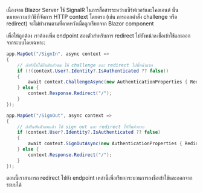 เนื่องจาก Blazor Server ใช้ SignalR ในการสื่อสารระหว่างเซิร์ฟเวอร์และไคลเอนต์ นั่นหมายความว่าวิธีที่จัดการ HTTP context โดยตรง (เช่น การออกคำสั่ง challenge หรือ redirect) จะไม่ทำงานตามที่คาดหวังเมื่อถูกเรียกจาก Blazor component

เพื่อให้ถูกต้อง เราต้องเพิ่ม endpoint สองตัวสำหรับการ redirect ไปยังหน้าลงชื่อเข้าใช้และออกจากระบบโดยเฉพาะ:

```csharp title="Program.cs"
app.MapGet("/SignIn", async context =>
{
    // ถ้ายังไม่ได้ยืนยันตัวตน ให้ challenge และ redirect ไปที่หน้าแรก
    if (!(context.User?.Identity?.IsAuthenticated ?? false))
    {
        await context.ChallengeAsync(new AuthenticationProperties { RedirectUri = "/" });
    } else {
        context.Response.Redirect("/");
    }
});

app.MapGet("/SignOut", async context =>
{
    // ถ้ายืนยันตัวตนแล้ว ให้ sign out และ redirect ไปที่หน้าแรก
    if (context.User?.Identity?.IsAuthenticated ?? false)
    {
        await context.SignOutAsync(new AuthenticationProperties { RedirectUri = "/" });
    } else {
        context.Response.Redirect("/");
    }
});
```

ตอนนี้เราสามารถ redirect ไปยัง endpoint เหล่านี้เพื่อเรียกกระบวนการลงชื่อเข้าใช้และออกจากระบบได้
